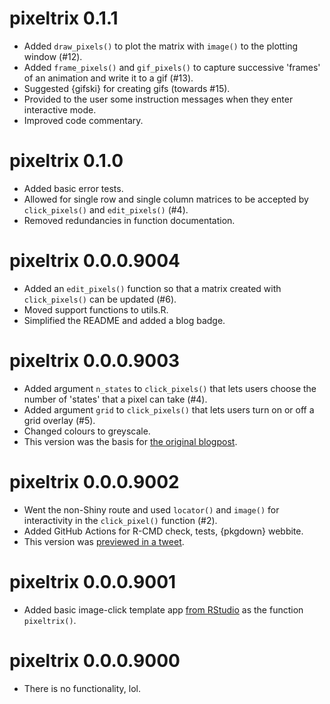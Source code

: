 # pixeltrix 0.1.1

* Added `draw_pixels()` to plot the matrix with `image()` to the plotting window (#12).
* Added `frame_pixels()` and `gif_pixels()` to capture successive 'frames' of an animation and write it to a gif (#13).
* Suggested {gifski} for creating gifs (towards #15).
* Provided to the user some instruction messages when they enter interactive mode.
* Improved code commentary.

# pixeltrix 0.1.0

* Added basic error tests.
* Allowed for single row and single column matrices to be accepted by `click_pixels()` and `edit_pixels()` (#4).
* Removed redundancies in function documentation.

# pixeltrix 0.0.0.9004

* Added an `edit_pixels()` function so that a matrix created with `click_pixels()` can be updated (#6).
* Moved support functions to utils.R.
* Simplified the README and added a blog badge.

# pixeltrix 0.0.0.9003

* Added argument `n_states` to `click_pixels()` that lets users choose the number of 'states' that a pixel can take (#4).
* Added argument `grid` to `click_pixels()` that lets users turn on or off a grid overlay (#5).
* Changed colours to greyscale.
* This version was the basis for [the original blogpost](https://www.rostrum.blog/2022/09/24/pixeltrix/).

# pixeltrix 0.0.0.9002

* Went the non-Shiny route and used `locator()` and `image()` for interactivity in the `click_pixel()` function (#2).
* Added GitHub Actions for R-CMD check, tests, {pkgdown} webbite.
* This version was [previewed in a tweet](https://twitter.com/mattdray/status/1573053714788753408?s=20&t=0HzMLD0fjc5evjtCKqQY3g).

# pixeltrix 0.0.0.9001

* Added basic image-click template app [from RStudio](https://shiny.rstudio.com/gallery/image-interaction-basic.html) as the function `pixeltrix()`.

# pixeltrix 0.0.0.9000

* There is no functionality, lol.
